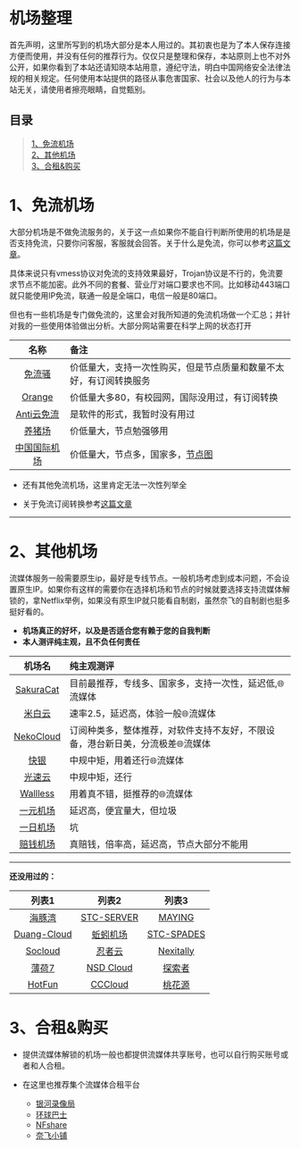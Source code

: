 
# 机场整理
首先声明，这里所写到的机场大部分是本人用过的。其初衷也是为了本人保存连接方便而使用，并没有任何的推荐行为。仅仅只是整理和保存，本站原则上也不对外公开，如果你看到了本站还请知晓本站用意，遵纪守法，明白中国网络安全法律法规的相关规定。任何使用本站提供的路径从事危害国家、社会以及他人的行为与本站无关，请使用者擦亮眼睛，自觉甄别。
## 目录
> [1、免流机场](#1%E5%85%8D%E6%B5%81%E6%9C%BA%E5%9C%BA)<br>
> [2、其他机场](#2%E5%85%B6%E4%BB%96%E6%9C%BA%E5%9C%BA)<br>
> [3、合租&购买](#3%E5%90%88%E7%A7%9F%E8%B4%AD%E4%B9%B0)

#  1、免流机场
大部分机场是不做免流服务的，关于这一点如果你不能自行判断所使用的机场是是否支持免流，只要你问客服，客服就会回答。关于什么是免流，你可以参考[这篇文章](http://wangcy.tk/wall/%E5%85%8D%E6%B5%81/%E6%89%8B%E5%8A%A8%E5%85%8D%E6%B5%81%E8%AE%A2%E9%98%85%E8%BD%AC%E6%8D%A2)。

具体来说只有vmess协议对免流的支持效果最好，Trojan协议是不行的，免流要求节点不能加密。此外不同的套餐、营业厅对端口要求也不同。比如移动443端口就只能使用IP免流，联通一般是全端口，电信一般是80端口。

但也有一些机场是专门做免流的，这里会对我所知道的免流机场做一个汇总；并针对我的一些使用体验做出分析。大部分网站需要在科学上网的状态打开

| 名称 	| 备注 	|
|:-----:|:----- |
|[免流骚](http://xn--94q649dc94a.com/)|价低量大，支持一次性购买，但是节点质量和数量不太好，有订阅转换服务|
|[Orange](https://wogame.co/#/dashboard)|价低量大多80，有校园网，国际没用过，有订阅转换|
|[Anti云免流](http://ml.anti.icu/index.html)|是软件的形式，我暂时没有用过|
|[养猪场](https://xn--l6qx3l9s1a.com/#/login)|价低量大，节点勉强够用|
|[中国国际机场](https://cnnic.pub/)|价低量大，节点多，国家多，[节点图](https://monitor.chinatelecom.io/)|

- 还有其他免流机场，这里肯定无法一次性列举全

- 关于免流订阅转换参考[这篇文章](http://wangcy.tk/wall/%E5%85%8D%E6%B5%81/%E6%89%8B%E5%8A%A8%E5%85%8D%E6%B5%81%E8%AE%A2%E9%98%85%E8%BD%AC%E6%8D%A2)

---

# 2、其他机场
流媒体服务一般需要原生ip，最好是专线节点。一般机场考虑到成本问题，不会设置原生IP。如果你有这样的需要你在选择机场和节点的时候就要选择支持流媒体解锁的，拿Netflix举例，如果没有原生IP就只能看自制剧，虽然奈飞的自制剧也挺多挺好看的。

- **机场真正的好坏，以及是否适合您有赖于您的自我判断**
- **本人测评纯主观，且不负任何责任**

| 机场名 | 纯主观测评 |
| :-------: | :------------- |
|[SakuraCat](https://sakura-cat.club)|目前最推荐，专线多、国家多，支持一次性，延迟低,🌐流媒体|
|[米白云](https://high.scay.net/index2)|速率2.5，延迟高，体验一般🌐流媒体|
|[NekoCloud](https://naiko.cloud/)|订阅种类多，整体推荐，对软件支持不友好，不限设备，港台新日美，分流极差🌐流媒体|
|[快银](https://kuaiyin.info/)|中规中矩，用着还行🌐流媒体|
|[光速云](http://gs188.one/auth/login)|中规中矩，还行|
|[Wallless](https://portal.wallless.xyz/#/login)|用着真不错，挺推荐的🌐流媒体|
|[一元机场](https://xn--4gq62f52gdss.com/#/login)|延迟高，便宜量大，但垃圾|
|[一日机场](http://airport.lianpi.xyz/#/login)|坑|
|[赔钱机场](https://baidu.com)|真赔钱，倍率高，延迟高，节点大部分不能用|

---

**还没用过的：**

| 列表1	| 列表2 | 列表3 |
| :----:|:-----:|:----:|
|[海豚湾](https://cdn77.manage.hitun.io/)|[STC-SERVER](https://mqk4azjxg8skg6gfelpb.stcserver-cloud.com/auth/register)|[MAYING](https://www.myjs.tw/)|
|[Duang-Cloud](https://portal.duangcloud.xyz)|[蚯蚓机场](http://qiuyin.me/)|[STC-SPADES](https://www2.gardenparty.me/)
|[Socloud](https://socloud.me/auth/register)|[忍者云](https://renzhe.cloud/auth/login#%23)|[Nexitally](https://nexitally.com/?language=cn)
|[薄荷7](https://my.bohe7.net/#/login)|[NSD Cloud](https://nsdcloud.net/)|[探索者](https://naiko.cloud)|
|[HotFun](https://yuzex.top/#/login)|[CCCloud](https://panel.cccloud.tk/#/plan)|[桃花源](https://ssthy.us/auth/register)

# 3、合租&购买

- 提供流媒体解锁的机场一般也都提供流媒体共享账号，也可以自行购买账号或者和人合租。

- 在这里也推荐集个流媒体合租平台
  - [银河录像局](https://nf.video/)
  - [环球巴士](https://universalbus.cn/)
  - [NFshare](https://nfshare.cn/#/)
  - [奈飞小铺](https://www.ihezu.cn/)

